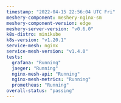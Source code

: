 ```yaml
---
timestamp: "2022-04-15 22:56:04 UTC Fri"
meshery-component: meshery-nginx-sm
meshery-component-version: edge
meshery-server-version: "v0.6.0"
k8s-distro: minikube
k8s-version: "v1.20.1"
service-mesh: nginx
service-mesh-version: "v1.4.0"
tests:
  grafana: "Running"
  jaeger: "Running"
  nginx-mesh-api: "Running"
  nginx-mesh-metrics: "Running"
  prometheus: "Running"
overall-status: "passing"
---
```

